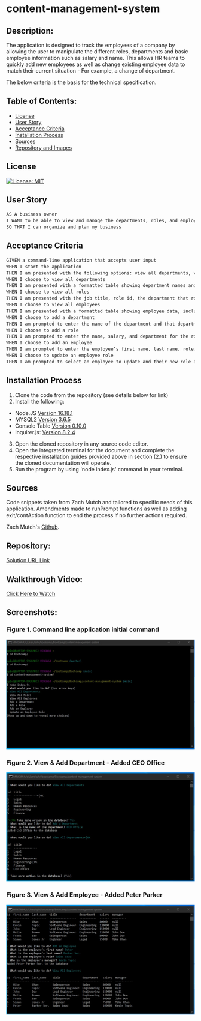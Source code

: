 # content-management-system

## Description:
The application is designed to track the employees of a company by allowing the user to manipulate the different roles, departments and basic employee information such as salary and name. This allows HR teams to quickly add new employees as well as change existing employee data to match their current situation - For example, a change of department.

The below criteria is the basis for the technical specification.


## Table of Contents:
* [License](#license)
* [User Story](#user-story)
* [Acceptance Criteria](#acceptance-criteria)
* [Installation Process](#installation-process)
* [Sources](#sources)
* [Repository and Images](#repository)

## License
[![License: MIT](https://img.shields.io/badge/License-MIT-yellow.svg)](https://opensource.org/licenses/MIT)


## User Story

```md
AS A business owner
I WANT to be able to view and manage the departments, roles, and employees in my company
SO THAT I can organize and plan my business
```

## Acceptance Criteria

```md
GIVEN a command-line application that accepts user input
WHEN I start the application
THEN I am presented with the following options: view all departments, view all roles, view all employees, add a department, add a role, add an employee, and update an employee role
WHEN I choose to view all departments
THEN I am presented with a formatted table showing department names and department ids
WHEN I choose to view all roles
THEN I am presented with the job title, role id, the department that role belongs to, and the salary for that role
WHEN I choose to view all employees
THEN I am presented with a formatted table showing employee data, including employee ids, first names, last names, job titles, departments, salaries, and managers that the employees report to
WHEN I choose to add a department
THEN I am prompted to enter the name of the department and that department is added to the database
WHEN I choose to add a role
THEN I am prompted to enter the name, salary, and department for the role and that role is added to the database
WHEN I choose to add an employee
THEN I am prompted to enter the employee’s first name, last name, role, and manager, and that employee is added to the database
WHEN I choose to update an employee role
THEN I am prompted to select an employee to update and their new role and this information is updated in the database 
```

## Installation Process
1. Clone the code from the repository (see details below for link)
2. Install the following: 
* Node.JS [Version 16.18.1](https://nodejs.org/en/blog/release/v16.18.1/)
* MYSQL2 [Version 3.6.5](https://www.npmjs.com/package/mysql2)
* Console Table [Version 0.10.0](https://www.npmjs.com/package/console.table)
* Inquirer.js: [Version 8.2.4](https://www.npmjs.com/package/inquirer/v/8.2.4)
3. Open the cloned repository in any source code editor.
4. Open the integrated terminal for the document and complete the respective installation guides provided above in section (2.) to ensure the cloned documentation will operate.
5. Run the program by using 'node index.js' command in your terminal.

## Sources

Code snippets taken from Zach Mutch and tailored to specific needs of this application. Amendments made to runPrompt functions as well as adding exit/contAction function to end the process if no further actions required.

Zach Mutch's [Github](https://github.com/that-devguy).

## Repository:
[Solution URL Link](https://github.com/MagMillen-Dutka/content-management-system)

## Walkthrough Video:
[Click Here to Watch](https://drive.google.com/file/d/1FRQUVxI5_WC9PBQqMcPj8vSsNCBjUKjy/view)

## Screenshots:
### Figure 1. Command line application initial command
![](./assets/images/Opening%20command.jpg) 
### Figure 2. View & Add Department - Added CEO Office
![](./assets/images/Add%20Department.jpg)
### Figure 3. View & Add Employee - Added Peter Parker
![](./assets/images/Add%20Employee.jpg)

